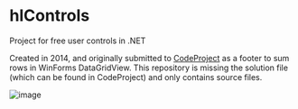 # hlControls
Project for free user controls in .NET

Created in 2014, and originally submitted to [CodeProject](https://www.codeproject.com/Articles/768632/How-to-fake-freeze-last-row-in-datagridview) as a footer to sum rows in WinForms DataGridView.
This repository is missing the solution file (which can be found in CodeProject) and only contains source files.

![image](https://github.com/heribertolugo/hlControls/assets/26213368/5015edce-b8c9-42fe-8716-2baa2a7fb242)
